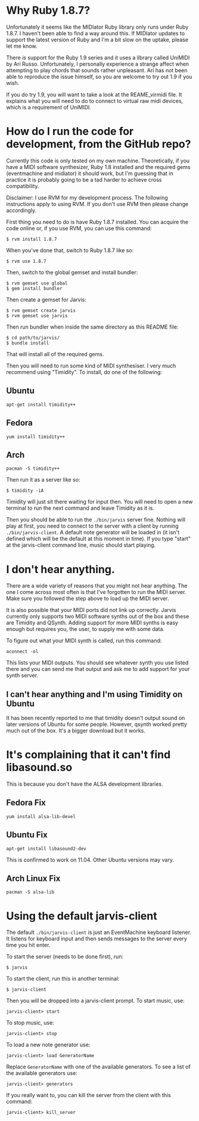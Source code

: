 # Why Ruby 1.8.7?

Unfortunately it seems like the MIDIator Ruby library only runs under Ruby
1.8.7. I haven't been able to find a way around this. If MIDIator updates to
support the latest version of Ruby and I'm a bit slow on the uptake, please let
me know.

There _is_ support for the Ruby 1.9 series and it uses a library called UniMIDI
by Ari Russo. Unfortunately, I personally experience a strange affect when
attempting to play chords that sounds rather unpleasant. Ari has not been able
to reproduce the issue himself, so you are welcome to try out 1.9 if you wish.

If you do try 1.9, you will want to take a look at the REAME_virmidi file. It
explains what you will need to do to connect to virtual raw midi devices, which
is a requirement of UniMIDI.

# How do I run the code for development, from the GitHub repo?

Currently this code is only tested on my own machine. Theoretically, if you have
a MIDI software synthesizer, Ruby 1.8 installed and the required gems
(eventmachine and midiator) it should work, but I'm guessing that in practice it
is probably going to be a tad harder to achieve cross compatibility.

Disclaimer: I use RVM for my development process. The following instructions
apply to using RVM. If you don't use RVM then please change accordingly.

First thing you need to do is have Ruby 1.8.7 installed. You can acquire the
code online or, if you use RVM, you can use this command:

    $ rvm install 1.8.7

When you've done that, switch to Ruby 1.8.7 like so:

    $ rvm use 1.8.7

Then, switch to the global gemset and install bundler:

    $ rvm gemset use global
    $ gem install bundler

Then create a gemset for Jarvis:

    $ rvm gemset create jarvis
    $ rvm gemset use jarvis

Then run bundler when inside the same directory as this README file:

    $ cd path/to/jarvis/
    $ bundle install

That will install all of the required gems.

Then you will need to run some kind of MIDI synthesiser. I very much recommend
using "Timidity". To install, do one of the following:

## Ubuntu

    apt-get install timidity++

## Fedora

    yum install timidity++

## Arch

    pacman -S timidity++

Then run it as a server like so:

    $ timidity -iA

Timidity will just sit there waiting for input then. You will need to open a new
terminal to run the next command and leave Timidity as it is.

Then you should be able to run the `./bin/jarvis` server fine. Nothing will play
at first, you need to connect to the server with a client by running
`./bin/jarvis-client`. A default note generator will be loaded in (it isn't
defined which will be the default at this moment in time). If you type "start"
at the jarvis-client command line, music should start playing.

# I don't hear anything.

There are a wide variety of reasons that you might not hear anything. The one I
come across most often is that I've forgotten to run the MIDI server. Make sure
you followed the step above to load up the MIDI server.

It is also possible that your MIDI ports did not link up correctly. Jarvis
currently only supports two MIDI software synths out of the box and these are
Timidity and QSynth. Adding support for more MIDI synths is easy enough but
requires you, the user, to supply me with some data.

To figure out what your MIDI synth is called, run this command:

    aconnect -ol

This lists your MIDI outputs. You should see whatever synth you use listed there
and you can send me that output and ask me to add support for your synth server.

## I can't hear anything and I'm using Timidity on Ubuntu

It has been recently reported to me that timidity doesn't output sound on later
versions of Ubuntu for some people. However, qsynth worked pretty much out of
the box. It's a bigger download but it works.

# It's complaining that it can't find libasound.so

This is because you don't have the ALSA development libraries.

## Fedora Fix

    yum install alsa-lib-devel

## Ubuntu Fix

    apt-get install libasound2-dev

This is confirmed to work on 11.04. Other Ubuntu versions may vary.

## Arch Linux Fix

    pacman -S alsa-lib

# Using the default jarvis-client

The default `./bin/jarvis-client` is just an EventMachine keyboard listener. It listens
for keyboard input and then sends messages to the server every time you hit
enter.

To start the server (needs to be done first), run:

    $ jarvis

To start the client, run this in another terminal:

    $ jarvis-client

Then you will be dropped into a jarvis-client prompt. To start music, use:

    jarvis-client> start

To stop music, use:

    jarvis-client> stop

To load a new note generator use:

    jarvis-client> load GeneratorName

Replace `GeneratorName` with one of the available generators. To see a list of
the available generators use:

    jarvis-client> generators

If you really want to, you can kill the server from the client with this
command:

    jarvis-client> kill_server
